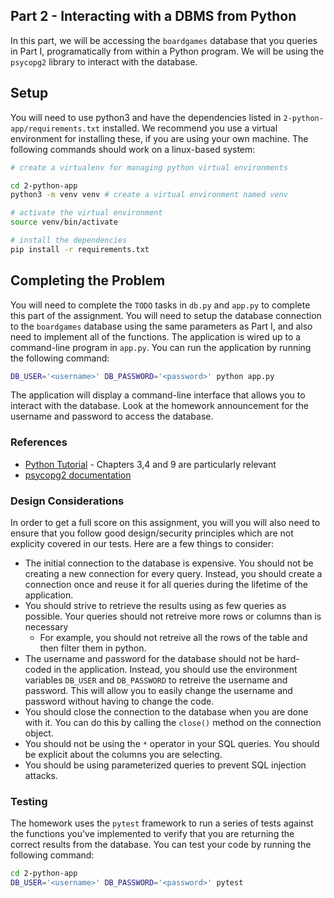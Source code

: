 ## Part 2 - Interacting with a DBMS from Python

In this part, we will be accessing the `boardgames` database that you queries in Part I, programatically from within a Python program. We will be using the `psycopg2` library to interact with the database. 

## Setup

You will need to use python3 and have the dependencies listed in `2-python-app/requirements.txt` installed. We recommend you use a virtual environment for installing these, if you are using your own machine. The following commands should work on a linux-based system:

```bash
# create a virtualenv for managing python virtual environments

cd 2-python-app
python3 -m venv venv # create a virtual environment named venv

# activate the virtual environment
source venv/bin/activate

# install the dependencies
pip install -r requirements.txt
```


## Completing the Problem
You will need to complete the `TODO` tasks in `db.py` and `app.py` to complete this part of the assignment. You will need to setup the database connection to the `boardgames` database using the same parameters as Part I, and also need to implement all of the functions. The application is wired up to a command-line program in `app.py`. You can run the application by running the following command:

```bash
DB_USER='<username>' DB_PASSWORD='<password>' python app.py
```

The application will display a command-line interface that allows you to interact with the database. Look at the homework announcement for the username and password to access the database. 

### References
- [Python Tutorial](https://docs.python.org/3/tutorial/) - Chapters 3,4 and 9 are particularly relevant
- [psycopg2 documentation](https://www.psycopg.org/docs/)

### Design Considerations

In order to get a full score on this assignment, you will you will also need to ensure that you follow good design/security principles which are not explicity covered in our tests. Here are a few things to consider:

- The initial connection to the database is expensive. You should not be creating a new connection for every query. Instead, you should create a connection once and reuse it for all queries during the lifetime of the application.
- You should strive to retrieve the results using as few queries as possible. Your queries should not retreive more rows or columns than is necessary
    - For example, you should not retreive all the rows of the table and then filter them in python. 
- The username and password for the database should not be hard-coded in the application. Instead, you should use the environment variables `DB_USER` and `DB_PASSWORD` to retreive the username and password. This will allow you to easily change the username and password without having to change the code.
- You should close the connection to the database when you are done with it. You can do this by calling the `close()` method on the connection object.
- You should not be using the `*` operator in your SQL queries. You should be explicit about the columns you are selecting.
- You should be using parameterized queries to prevent SQL injection attacks. 



### Testing
The homework uses the `pytest` framework to run a series of tests against the functions you've implemented to verify that you are returning the correct results from the database. You can test your code by running the following command:

```bash
cd 2-python-app
DB_USER='<username>' DB_PASSWORD='<password>' pytest
```
